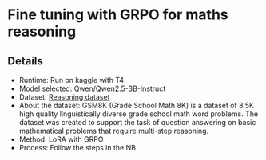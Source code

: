# Fine tuning with GRPO for maths reasoning

## Details

- Runtime: Run on kaggle with T4
- Model selected: [Qwen/Qwen2.5-3B-Instruct](https://huggingface.co/Qwen/Qwen2.5-3B-Instruct)
- Dataset: [Reasoning dataset](https://huggingface.co/datasets/openai/gsm8k)
- About the dataset: GSM8K (Grade School Math 8K) is a dataset of 8.5K high quality linguistically diverse grade school math word problems. The dataset was created to support the task of question answering on basic mathematical problems that require multi-step reasoning.
- Method: LoRA with GRPO
- Process: Follow the steps in the NB
